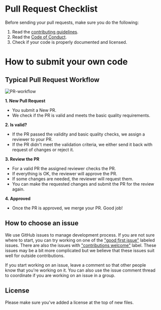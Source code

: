 # **Pull Request Checklist**
Before sending your pull requests, make sure you do the following:
1. Read the [contributing guidelines](CONTRIBUTING.md).
2. Read the [Code of Conduct](CODE_OF_CONDUCT.md).
3. Check if your code is properly documented and licensed.

# **How to submit your own code**
## Typical Pull Request Workflow
![PR-workflow](https://github.com/5sControl/5s-backend/assets/131950264/f1db562b-6f6d-4719-a911-c6a7d04cd3ce)

**1. New Pull Request**
- You submit a New PR.
- We check if the PR is valid and meets the basic quality requirements.
  
**2. Is valid?**
- If the PR passed the validity and basic quality checks, we assign a reviewer to your PR.
- If the PR didn't meet the validation criteria, we either send it back with request of changes or reject it.

**3. Review the PR**
- For a valid PR the assigned reviewer checks the PR.
- If everything is OK, the reviewer will approve the PR.
- If some changes are needed, the reviewer will request them.
- You can make the requested changes and submit the PR for the review again.

**4. Approved**
- Once the PR is approved, we merge your PR. Good job!

## How to choose an issue
We use GitHub issues to manage development process. If you are not sure where to start, you can try working on one of the ["good first issue"](https://github.com/5sControl/machine-control-js/issues?q=is%3Aopen+is%3Aissue+label%3A%22good+first+issue%22) labeled issues. There are also the issues with ["contributions welcome"](https://github.com/5sControl/machine-control-js/issues?q=is%3Aopen+is%3Aissue+label%3A%22contribuions+welcome%22) label. These issues may be a bit more complicated but we believe that these issues suit well for outside contributions.

If you start working on an issue, leave a comment so that other people know that you're working on it. You can also use the issue comment thread to coordinate if you are working on an issue in a group.

## License
Please make sure you've added a license at the top of new files.

